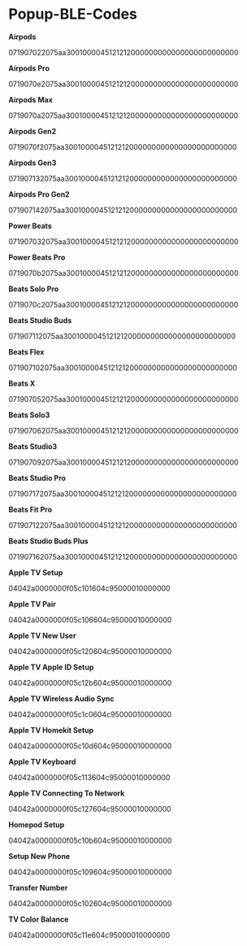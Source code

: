 # Popup-BLE-Codes
**Airpods**

071907022075aa3001000045121212000000000000000000000000

**Airpods Pro**

0719070e2075aa3001000045121212000000000000000000000000

**Airpods Max**

0719070a2075aa3001000045121212000000000000000000000000

**Airpods Gen2**

0719070f2075aa3001000045121212000000000000000000000000

**Airpods Gen3**

071907132075aa3001000045121212000000000000000000000000

**Airpods Pro Gen2**

071907142075aa3001000045121212000000000000000000000000

**Power Beats**

071907032075aa3001000045121212000000000000000000000000

**Power Beats Pro**

0719070b2075aa3001000045121212000000000000000000000000

**Beats Solo Pro**

0719070c2075aa3001000045121212000000000000000000000000

**Beats Studio Buds**

071907112075aa3001000045121212000000000000000000000000

**Beats Flex**

071907102075aa3001000045121212000000000000000000000000
 
**Beats X**

071907052075aa3001000045121212000000000000000000000000

**Beats Solo3**

071907062075aa3001000045121212000000000000000000000000

**Beats Studio3**

071907092075aa3001000045121212000000000000000000000000

**Beats Studio Pro**

071907172075aa3001000045121212000000000000000000000000

**Beats Fit Pro**

071907122075aa3001000045121212000000000000000000000000

**Beats Studio Buds Plus**

071907162075aa3001000045121212000000000000000000000000

**Apple TV Setup**

04042a0000000f05c101604c95000010000000

**Apple TV Pair**

04042a0000000f05c106604c95000010000000

**Apple TV New User**

04042a0000000f05c120604c95000010000000

**Apple TV Apple ID Setup**

04042a0000000f05c12b604c95000010000000

**Apple TV Wireless Audio Sync**

04042a0000000f05c1c0604c95000010000000

**Apple TV Homekit Setup**

04042a0000000f05c10d604c95000010000000

**Apple TV Keyboard**

04042a0000000f05c113604c95000010000000

**Apple TV Connecting To Network**

04042a0000000f05c127604c95000010000000

**Homepod Setup**

04042a0000000f05c10b604c95000010000000

**Setup New Phone**

04042a0000000f05c109604c95000010000000

**Transfer Number**

04042a0000000f05c102604c95000010000000

**TV Color Balance**

04042a0000000f05c11e604c95000010000000
